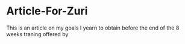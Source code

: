 # Article-For-Zuri
This is an article on my goals I yearn to obtain before the end of the 8 weeks traning offered by 
